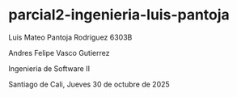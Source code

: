 # parcial2-ingenieria-luis-pantoja

Luis Mateo Pantoja Rodriguez 6303B

Andres Felipe Vasco Gutierrez

Ingenieria de Software II

Santiago de Cali, Jueves 30 de octubre de 2025